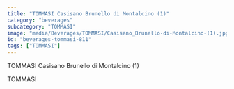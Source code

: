 ```yaml
---
title: "TOMMASI Casisano Brunello di Montalcino (1)"
category: "beverages"
subcategory: "TOMMASI"
image: "media/Beverages/TOMMASI/Casisano_Brunello-di-Montalcino-(1).jpg"
id: "beverages-tommasi-811"
tags: ["TOMMASI"]
---
```


TOMMASI Casisano Brunello di Montalcino (1)

TOMMASI

